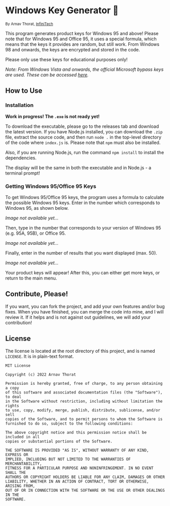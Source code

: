 # Windows Key Generator 🔐

<sup>By Arnav Thorat, [InfiniTech](https://youtube.com/InfiniTech78)</sup>

This program generates product keys for Windows 95 and above! Please note that for Windows 95 and Office 95, it uses a special formula, which means that the keys it provides are random, but still work. From Windows 98 and onwards, the keys are encrypted and stored in the code.

Please only use these keys for educational purposes only!

_Note: From Windows Vista and onwards, the official Microsoft bypass keys are used. These can be accessed [here](https://learn.microsoft.com/en-gb/windows-server/get-started/kms-client-activation-keys)._

## How to Use

### Installation

**Work in progress! The `.exe` is not ready yet!**

To download the executable, please go to the releases tab and download the latest version. If you have Node.js installed, you can download the `.zip` file, extract the source code, and then run `node .` in the top-level directory of the code where `index.js` is. Please note that `npm` must also be installed.

Also, if you are running Node.js, run the command `npm install` to install the dependencies.

The display will be the same in both the executable and in Node.js - a terminal prompt!

### Getting Windows 95/Office 95 Keys

To get Windows 95/Office 95 keys, the program uses a formula to calculate the possible Windows 95 keys. Enter in the number which corresponds to Windows 95, as shown below.

_Image not available yet..._

Then, type in the number that corresponds to your version of Windows 95 (e.g. 95A, 95B), or Office 95.

_Image not available yet..._

Finally, enter in the number of results that you want displayed (max. 50).

_Image not available yet..._

Your product keys will appear! After this, you can either get more keys, or return to the main menu.

## Contribute, Please!

If you want, you can fork the project, and add your own features and/or bug fixes. When you have finished, you can merge the code into mine, and I will review it. If it helps and is not against out guidelines, we will add your contribution!

## License

The license is located at the root directory of this project, and is named `LICENSE`. It is in plain-text format.

```
MIT License

Copyright (c) 2022 Arnav Thorat

Permission is hereby granted, free of charge, to any person obtaining a copy
of this software and associated documentation files (the "Software"), to deal
in the Software without restriction, including without limitation the rights
to use, copy, modify, merge, publish, distribute, sublicense, and/or sell
copies of the Software, and to permit persons to whom the Software is
furnished to do so, subject to the following conditions:

The above copyright notice and this permission notice shall be included in all
copies or substantial portions of the Software.

THE SOFTWARE IS PROVIDED "AS IS", WITHOUT WARRANTY OF ANY KIND, EXPRESS OR
IMPLIED, INCLUDING BUT NOT LIMITED TO THE WARRANTIES OF MERCHANTABILITY,
FITNESS FOR A PARTICULAR PURPOSE AND NONINFRINGEMENT. IN NO EVENT SHALL THE
AUTHORS OR COPYRIGHT HOLDERS BE LIABLE FOR ANY CLAIM, DAMAGES OR OTHER
LIABILITY, WHETHER IN AN ACTION OF CONTRACT, TORT OR OTHERWISE, ARISING FROM,
OUT OF OR IN CONNECTION WITH THE SOFTWARE OR THE USE OR OTHER DEALINGS IN THE
SOFTWARE.
```
